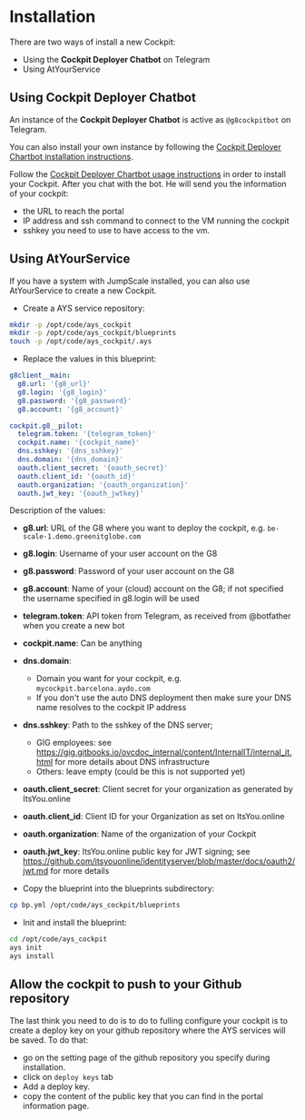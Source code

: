 # Installation

There are two ways of install a new Cockpit:

- Using the **Cockpit Deployer Chatbot** on Telegram
- Using AtYourService


## Using Cockpit Deployer Chatbot

An instance of the **Cockpit Deployer Chatbot** is active as `@g8cockpitbot` on Telegram.

You can also install your own instance by following the [Cockpit Deployer Chartbot installation instructions](../deployer_bot/installation.md).

Follow the [Cockpit Deployer Chartbot usage instructions](../deployer_bot/usage.md) in order to install your Cockpit.
After you chat with the bot. He will send you the information of your cockpit:
- the URL to reach the portal
- IP address and ssh command to connect to the VM running the cockpit
- sshkey you need to use to have access to the vm.

## Using AtYourService

If you have a system with JumpScale installed, you can also use AtYourService to create a new Cockpit.

- Create a AYS service repository:

```bash
mkdir -p /opt/code/ays_cockpit
mkdir -p /opt/code/ays_cockpit/blueprints
touch -p /opt/code/ays_cockpit/.ays
```

- Replace the values in this blueprint:

```yaml
g8client__main:
  g8.url: '{g8_url}'
  g8.login: '{g8_login}'
  g8.password: '{g8_password}'
  g8.account: '{g8_account}'

cockpit.g8__pilot:
  telegram.token: '{telegram_token}'
  cockpit.name: '{cockpit_name}'
  dns.sshkey: '{dns_sshkey}'
  dns.domain: '{dns_domain}'
  oauth.client_secret: '{oauth_secret}'
  oauth.client_id: '{oauth_id}'
  oauth.organization: '{oauth_organization}'
  oauth.jwt_key: '{oauth_jwtkey}'
```

Description of the values:
- **g8.url**: URL of the G8 where you want to deploy the cockpit, e.g. `be-scale-1.demo.greenitglobe.com`
- **g8.login**: Username of your user account on the G8
- **g8.password**: Password of your user account on the G8
- **g8.account**: Name of your (cloud) account on the G8; if not specified the username specified in g8.login will be used 
- **telegram.token**: API token from Telegram, as received from @botfather when you create a new bot
- **cockpit.name**: Can be anything
- **dns.domain**: 
  - Domain you want for your cockpit, e.g. `mycockpit.barcelona.aydo.com`
  - If you don't use the auto DNS deployment then make sure your DNS name resolves to the cockpit IP address
- **dns.sshkey**: Path to the sshkey of the DNS server;  
  - GIG employees: see https://gig.gitbooks.io/ovcdoc_internal/content/InternalIT/internal_it.html for more details about DNS infrastructure
  - Others: leave empty (could be this is not supported yet)
- **oauth.client_secret**: Client secret for your organization as generated by ItsYou.online
- **oauth.client_id**: Client ID for your Organization as set on ItsYou.online
- **oauth.organization**: Name of the organization of your Cockpit
- **oauth.jwt_key**: ItsYou.online public key for JWT signing; see https://github.com/itsyouonline/identityserver/blob/master/docs/oauth2/jwt.md for more details

- Copy the blueprint into the blueprints subdirectory:

```bash
cp bp.yml /opt/code/ays_cockpit/blueprints
```

- Init and install the blueprint:

```bash
cd /opt/code/ays_cockpit
ays init
ays install
```

## Allow the cockpit to push to your Github repository

The last think you need to do is to do to fulling configure your cockpit is to create a deploy key on your github repository where the AYS services will be saved.
To do that:
- go on the setting page of the github repository you specify during installation.
- click on `deploy keys` tab
- Add a deploy key.
- copy the content of the public key that you can find in the portal information page.